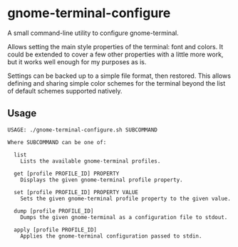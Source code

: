 # gnome-terminal-configure

A small command-line utility to configure gnome-terminal.

Allows setting the main style properties of the terminal: font and colors. It
could be extended to cover a few other properties with a little more work, but
it works well enough for my purposes as is.

Settings can be backed up to a simple file format, then restored. This allows
defining and sharing simple color schemes for the terminal beyond the list of
default schemes supported natively.

## Usage

```
USAGE: ./gnome-terminal-configure.sh SUBCOMMAND

Where SUBCOMMAND can be one of:

  list
    Lists the available gnome-terminal profiles.

  get [profile PROFILE_ID] PROPERTY
    Displays the given gnome-terminal profile property.

  set [profile PROFILE_ID] PROPERTY VALUE
    Sets the given gnome-terminal profile property to the given value.

  dump [profile PROFILE_ID]
    Dumps the given gnome-terminal as a configuration file to stdout.

  apply [profile PROFILE_ID]
    Applies the gnome-terminal configuration passed to stdin.
```
